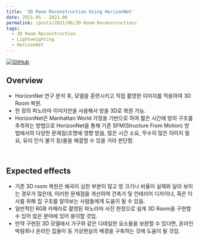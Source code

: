```yaml
---
title: '3D Room Reconstruction Using HorizonNet'
date: 2021.05 - 2021.06
permalink: /posts/2021/06/3D-Room-Reconstruction/
tags:
  - 3D Room Reconstruction
  - Lightweighting
  - HorizenNet
---
```


[![GitHub](https://img.icons8.com/ios-glyphs/30/000000/github.png)](https://github.com/2021-1-SSU-Computer-Vision/3D_Room_Reconstruction)

## Overview
- HorizonNet 연구 분석 후, 모델을 훈련시키고 직접 촬영한 이미지를 적용하여 3D Room 복원.
- 한 장의 파노라마 이미지만을 사용해서 방을 3D로 복원 가능.
- HorizonNet은 Manhattan World 가정을 기반으로 하여 짧은 시간에 방의 구조를 추측하는 방법으로 HorizonNet을 통해 기존 SFM(Structure From Motion) 방법에서의 다양한 문제점(조명에 영향 받음, 많은 시간 소요, 무수히 많은 이미지 필요, 유리 인식 불가 등)들을 해결할 수 있을 거라 판단함.

<br>

## Expected effects
- 기존 3D room 복원은 왜곡이 심한 부분이 많고 방 크기나 비율이 실제와 달라 보이는 경우가 많은데, 이러한 문제점을 개선하여 건축가 및 인테리어 디자이너, 혹은 이사를 위해 집 구조를 알아보는 사람들에게 도움이 될 수 있음.
- 일반적인 RGB 카메라로 촬영된 파노라마 사진 한장으로 쉽게 3D Room을 구현할 수 있어 많은 분야에 있어 용이할 것임.
- 만약 구현된 3D 모델에서 가구와 같은 디테일한 요소들을 보완할 수 있다면, 온라인 박람회나 온라인 집들이 등 가상현실의 배경을 구축하는 것에 도움이 될 것임.